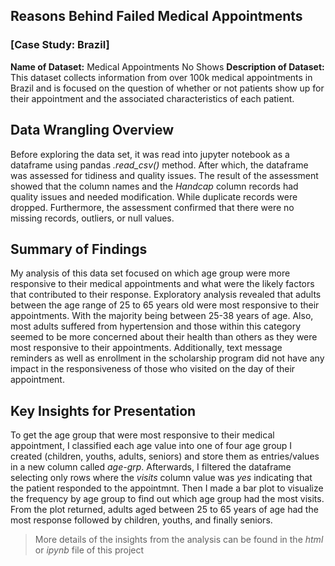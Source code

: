 
## Reasons Behind Failed Medical Appointments ##
### [Case Study: Brazil]

**Name of Dataset:** Medical Appointments No Shows
**Description of Dataset:**
This dataset collects information from over 100k medical appointments in Brazil and is focused on the question of whether or not patients show up for their appointment and the associated characteristics of each patient.

## Data Wrangling Overview

Before exploring the data set, it was read into jupyter notebook as a dataframe using pandas *.read_csv()* method. After which, the dataframe was assessed for tidiness and quality issues. The result of the assessment showed that the column names and the *Handcap* column records had quality issues and needed modification. While duplicate records were dropped. Furthermore, the assessment confirmed that there were no missing records, outliers, or null values. 

## Summary of Findings

My analysis of this data set focused on which age group were more responsive to their medical appointments and what were the likely factors that contributed to their response. Exploratory analysis revealed that adults between the age range of 25 to 65 years old were most responsive to their appointments. With the majority being between 25-38 years of age. Also, most adults suffered from hypertension and those within this category seemed to be more concerned about their health than others as they were most responsive to their appointments. Additionally, text message reminders as well as enrollment in the scholarship program did not have any impact in the responsiveness of those who visited on the day of their appointment.

## Key Insights for Presentation 

To get the age group that were most responsive to their medical appointment, I classified each age value into one of four age group I created (children, youths, adults, seniors) and store them as entries/values in a new column called *age-grp*. Afterwards, I filtered the dataframe selecting only rows where the *visits* column value was *yes* indicating that the patient responded to the appointmnt. Then I made a bar plot to visualize the frequency by age group to find out which age group had the most visits. From the plot returned, adults aged between 25 to 65 years of age had the most response followed by children, youths, and finally seniors. 

> More details of the insights from the analysis can be found in the *html* or *ipynb* file of this project
































